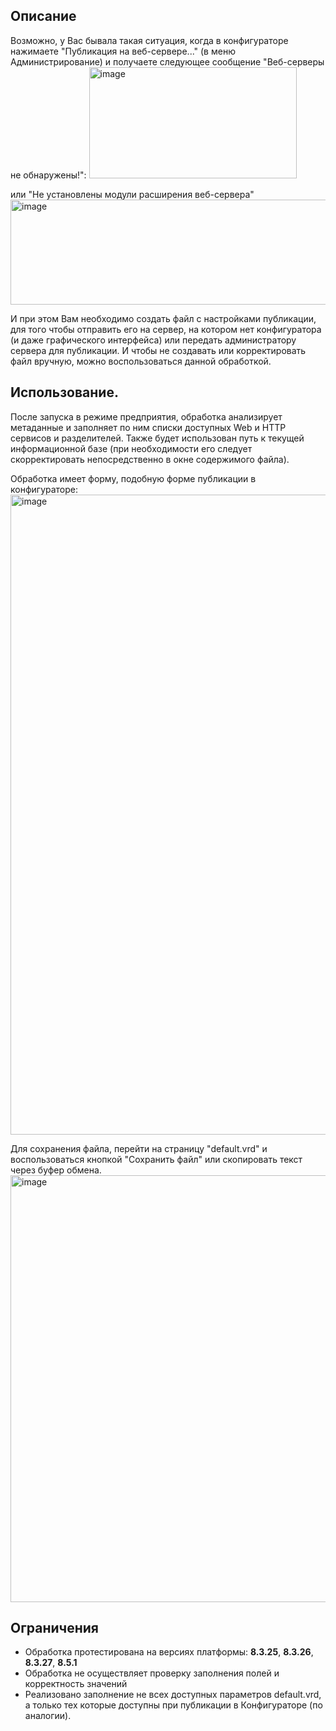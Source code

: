 ## Описание

Возможно, у Вас бывала такая ситуация, когда в конфигураторе нажимаете "Публикация на веб-сервере..." (в меню Администрирование) и получаете следующее сообщение "Веб-серверы не обнаружены!":
<img width="332" height="178" alt="image" src="https://github.com/user-attachments/assets/6ff18405-aa34-4501-821a-1dec4ec38c05" />

или "Не установлены модули расширения веб-сервера"
<img width="716" height="168" alt="image" src="https://github.com/user-attachments/assets/56f55060-0606-4e6b-a2a6-d6f8c13efccb" />
 
И при этом Вам необходимо создать файл с настройками публикации, для того чтобы отправить его на сервер, на котором нет конфигуратора (и даже графического интерфейса) или передать администратору сервера для публикации. И чтобы не создавать или корректировать файл вручную, можно воспользоваться данной обработкой.

## Использование.

После запуска в режиме предприятия, обработка анализирует метаданные и заполняет по ним списки доступных Web и HTTP сервисов и разделителей. Также будет использован путь к текущей информационной базе (при необходимости его следует скорректировать непосредственно в окне содержимого файла).

Обработка имеет форму, подобную форме публикации в конфигураторе:
<img width="874" height="1024" alt="image" src="https://github.com/user-attachments/assets/4deb9ff3-cb6c-43d0-ac95-7448061f1ca2" />

Для сохранения файла, перейти на страницу "default.vrd" и воспользоваться кнопкой "Сохранить файл" или скопировать текст через буфер обмена.
<img width="1024" height="683" alt="image" src="https://github.com/user-attachments/assets/6e097af0-3f2d-47c2-a073-e4e9d4285e1a" />
 
## Ограничения
- Обработка протестирована на версиях платформы: **8.3.25**, **8.3.26**, **8.3.27**, **8.5.1**
- Обработка не осуществляет проверку заполнения полей и корректность значений
- Реализовано заполнение не всех доступных параметров default.vrd, а только тех которые доступны при публикации в Конфигураторе (по аналогии).
